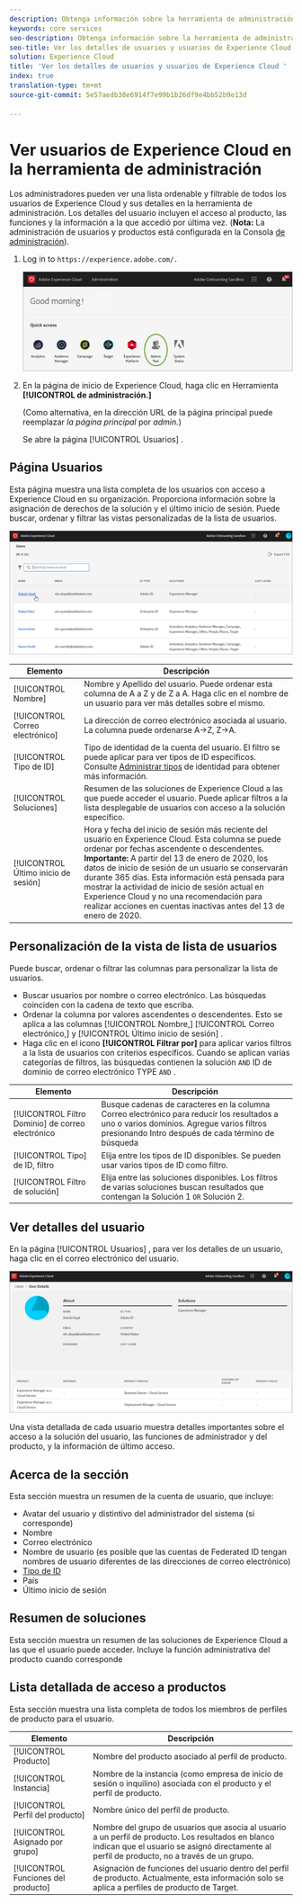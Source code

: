 ```yaml
---
description: Obtenga información sobre la herramienta de administración de Experience Cloud para ver una lista de todos los usuarios de Experience Cloud que se puede ordenar y filtrar.
keywords: core services
seo-description: Obtenga información sobre la herramienta de administración de Experience Cloud para ver una lista de todos los usuarios de Experience Cloud que se puede ordenar y filtrar.
seo-title: Ver los detalles de usuarios y usuarios de Experience Cloud
solution: Experience Cloud
title: 'Ver los detalles de usuarios y usuarios de Experience Cloud '
index: true
translation-type: tm+mt
source-git-commit: 5e57aedb38e6914f7e99b1b26df9e4bb52b9e13d

---
```



# Ver usuarios de Experience Cloud en la herramienta de administración

Los administradores pueden ver una lista ordenable y filtrable de todos los usuarios de Experience Cloud y sus detalles en la herramienta de administración. Los detalles del usuario incluyen el acceso al producto, las funciones y la información a la que accedió por última vez. (**Nota:** La administración de usuarios y productos está configurada en la Consola [de administración](admin-getting-started.md)).

1. Log in to `https://experience.adobe.com/.`

   ![](assets/admin-tool.png)

1. En la página de inicio de Experience Cloud, haga clic en Herramienta **[!UICONTROL de administración.]**

   (Como alternativa, en la dirección URL de la página principal puede reemplazar _la página principal_ por _admin._)

   Se abre la página [!UICONTROL Usuarios] .

## Página Usuarios

Esta página muestra una lista completa de los usuarios con acceso a Experience Cloud en su organización. Proporciona información sobre la asignación de derechos de la solución y el último inicio de sesión. Puede buscar, ordenar y filtrar las vistas personalizadas de la lista de usuarios.

![](assets/admin-tool-users.png)

| Elemento | Descripción |
|---|---|
| [!UICONTROL Nombre] | Nombre y Apellido del usuario. Puede ordenar esta columna de A a Z y de Z a A.  Haga clic en el nombre de un usuario para ver más detalles sobre el mismo. |
| [!UICONTROL Correo electrónico] | La dirección de correo electrónico asociada al usuario. La columna puede ordenarse A->Z, Z->A. |
| [!UICONTROL Tipo de ID] | Tipo de identidad de la cuenta del usuario. El filtro se puede aplicar para ver tipos de ID específicos. Consulte [Administrar tipos](https://helpx.adobe.com/enterprise/using/identity.html) de identidad para obtener más información. |
| [!UICONTROL Soluciones] | Resumen de las soluciones de Experience Cloud a las que puede acceder el usuario. Puede aplicar filtros a la lista desplegable de usuarios con acceso a la solución específico. |
| [!UICONTROL Último inicio de sesión] | Hora y fecha del inicio de sesión más reciente del usuario en Experience Cloud. Esta columna se puede ordenar por fechas ascendente o descendentes. <br> **Importante:** A partir del 13 de enero de 2020, los datos de inicio de sesión de un usuario se conservarán durante 365 días. Esta información está pensada para mostrar la actividad de inicio de sesión actual en Experience Cloud y no una recomendación para realizar acciones en cuentas inactivas antes del 13 de enero de 2020. |

## Personalización de la vista de lista de usuarios

Puede buscar, ordenar o filtrar las columnas para personalizar la lista de usuarios.

* Buscar usuarios por nombre o correo electrónico. Las búsquedas coinciden con la cadena de texto que escriba.
* Ordenar la columna por valores ascendentes o descendentes. Esto se aplica a las columnas [!UICONTROL Nombre,] [!UICONTROL Correo electrónico,] y [!UICONTROL Último inicio de sesión] .
* Haga clic en el icono **[!UICONTROL Filtrar por]** para aplicar varios filtros a la lista de usuarios con criterios específicos. Cuando se aplican varias categorías de filtros, las búsquedas contienen la solución `AND` ID de dominio de correo electrónico TYPE `AND` .

| Elemento | Descripción |
|---------|----------|
| [!UICONTROL Filtro Dominio] de correo electrónico | Busque cadenas de caracteres en la columna Correo electrónico para reducir los resultados a uno o varios dominios. Agregue varios filtros presionando Intro después de cada término de búsqueda |
| [!UICONTROL Tipo] de ID, filtro | Elija entre los tipos de ID disponibles. Se pueden usar varios tipos de ID como filtro. |
| [!UICONTROL Filtro de solución] | Elija entre las soluciones disponibles. Los filtros de varias soluciones buscan resultados que contengan la Solución 1 `OR` Solución 2. |

## Ver detalles del usuario

En la página [!UICONTROL Usuarios] , para ver los detalles de un usuario, haga clic en el correo electrónico del usuario.

![](assets/admin-tool-user-details.png)

Una vista detallada de cada usuario muestra detalles importantes sobre el acceso a la solución del usuario, las funciones de administrador y del producto, y la información de último acceso.

## Acerca de la sección

Esta sección muestra un resumen de la cuenta de usuario, que incluye:

* Avatar del usuario y distintivo del administrador del sistema (si corresponde)
* Nombre
* Correo electrónico
* Nombre de usuario (es posible que las cuentas de Federated ID tengan nombres de usuario diferentes de las direcciones de correo electrónico)
* [Tipo de ID](https://helpx.adobe.com/enterprise/using/identity.html)
* País
* Último inicio de sesión

## Resumen de soluciones

Esta sección muestra un resumen de las soluciones de Experience Cloud a las que el usuario puede acceder. Incluye la función administrativa del producto cuando corresponde

## Lista detallada de acceso a productos

Esta sección muestra una lista completa de todos los miembros de perfiles de producto para el usuario.

| Elemento | Descripción |
|---------|----------|
| [!UICONTROL Producto] | Nombre del producto asociado al perfil de producto. |
| [!UICONTROL Instancia] | Nombre de la instancia (como empresa de inicio de sesión o inquilino) asociada con el producto y el perfil de producto. |
| [!UICONTROL Perfil del producto] | Nombre único del perfil de producto. |
| [!UICONTROL Asignado por grupo] | Nombre del grupo de usuarios que asocia al usuario a un perfil de producto. Los resultados en blanco indican que el usuario se asignó directamente al perfil de producto, no a través de un grupo. |
| [!UICONTROL Funciones del producto] | Asignación de funciones del usuario dentro del perfil de producto. Actualmente, esta información solo se aplica a perfiles de producto de Target. |
